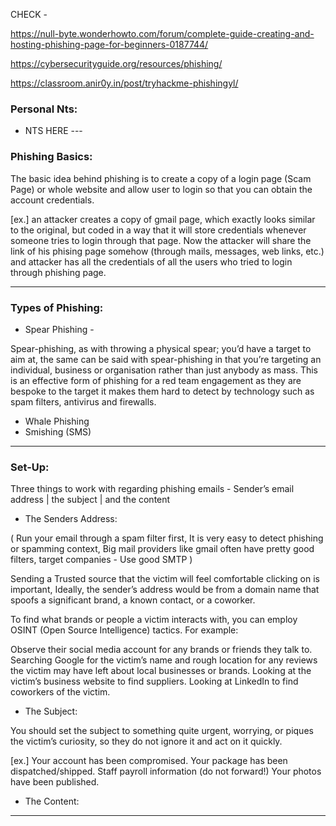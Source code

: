 
CHECK -

https://null-byte.wonderhowto.com/forum/complete-guide-creating-and-hosting-phishing-page-for-beginners-0187744/

https://cybersecurityguide.org/resources/phishing/

https://classroom.anir0y.in/post/tryhackme-phishingyl/


### Personal Nts:

* NTS HERE ---

### Phishing Basics:

The basic idea behind phishing is to create a copy of a login page (Scam Page) or whole website and allow user to login so that you can obtain the account credentials. 


[ex.] an attacker creates a copy of gmail page, which exactly looks similar to the original, but coded in a way that it will store credentials whenever someone tries to login through that page. Now the attacker will share the link of his phising page somehow (through mails, messages, web links, etc.) and attacker has all the credentials of all the users who tried to login through phishing page.

* * *

### Types of Phishing:

* Spear Phishing - 

Spear-phishing, as with throwing a physical spear; you’d have a target to aim at, the same can be said with spear-phishing in that you’re targeting an individual, business or organisation rather than just anybody as mass. This is an effective form of phishing for a red team engagement as they are bespoke to the target it makes them hard to detect by technology such as spam filters, antivirus and firewalls.

* Whale Phishing
* Smishing (SMS)

* * *

### Set-Up:

Three  things to work with regarding phishing emails - Sender’s email address | the subject | and the content

* The Senders Address:

(  Run your email through a spam filter first, It is very easy to detect phishing or spamming context, Big mail providers like gmail often have pretty good filters, target companies - Use good SMTP )

Sending a Trusted source that the victim will feel comfortable clicking on is important,
Ideally, the sender’s address would be from a domain name that spoofs a significant brand, a known contact, or a coworker.

To find what brands or people a victim interacts with, you can employ OSINT (Open Source Intelligence) tactics. For example:

Observe their social media account for any brands or friends they talk to. Searching Google for the victim’s name and rough location for any reviews the victim may have left about local businesses or brands. Looking at the victim’s business website to find suppliers. Looking at LinkedIn to find coworkers of the victim.

* The Subject:

You should set the subject to something quite urgent, worrying, or piques the victim’s curiosity, so they do not ignore it and act on it quickly.

[ex.] Your account has been compromised.
Your package has been dispatched/shipped.
Staff payroll information (do not forward!)
Your photos have been published.

* The Content:




* * *
